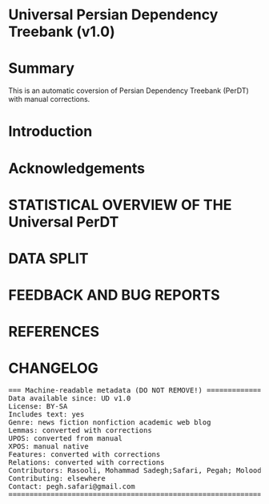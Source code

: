 # Universal Persian Dependency Treebank (v1.0)

# Summary
This is an automatic coversion of Persian Dependency Treebank (PerDT) with manual corrections. 

# Introduction

# Acknowledgements

#

# STATISTICAL OVERVIEW OF THE Universal PerDT


# DATA SPLIT

# FEEDBACK AND BUG REPORTS



# REFERENCES





# CHANGELOG




<pre>
=== Machine-readable metadata (DO NOT REMOVE!) ================================
Data available since: UD v1.0
License: BY-SA
Includes text: yes
Genre: news fiction nonfiction academic web blog
Lemmas: converted with corrections 
UPOS: converted from manual
XPOS: manual native
Features: converted with corrections
Relations: converted with corrections 
Contributors: Rasooli, Mohammad Sadegh;Safari, Pegah; Moloodi, AmirSaeid; Nourian, Alireza
Contributing: elsewhere
Contact: pegh.safari@gmail.com
===============================================================================
</pre>
